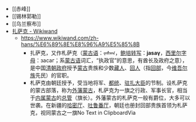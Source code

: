 - [[赤峰]]
- [[锡林郭勒]]
- [[乌兰察布]]
- [扎萨克 - Wikiwand](https://www.wikiwand.com/zh-hans/%E6%89%8E%E8%96%A9%E5%85%8B)
    - https://www.wikiwand.com/zh-hans/%E6%89%8E%E8%96%A9%E5%85%8B
        - 扎萨克，又作札萨克（[蒙古语](https://www.diigo.com/zh-hans/%E8%92%99%E5%8F%A4%E8%AF%AD)：ᠵᠠᠰᠠᠭ，[鲍培转写](https://www.diigo.com/zh-hans/%E9%B2%8D%E5%9F%B9%E6%B0%8F%E8%BD%AC%E5%86%99)：__jasaγ__，[西里尔字母](https://www.diigo.com/zh-hans/%E8%92%99%E5%8F%A4%E8%AF%AD%E8%A5%BF%E9%87%8C%E5%B0%94%E5%AD%97%E6%AF%8D)：засаг；系[蒙古语](https://www.diigo.com/zh-hans/%E8%92%99%E5%8F%A4%E8%AF%AD)词汇，“执政官”的意思，有酋长及政府之意），是中国[清朝政府](https://www.diigo.com/zh-hans/%E6%B8%85%E6%9C%9D%E6%94%BF%E5%BA%9C)授予[蒙古](https://www.diigo.com/zh-hans/%E8%92%99%E5%8F%A4%E6%97%8F)贵族和少数[藏人](https://www.diigo.com/zh-hans/%E8%97%8F%E4%BA%BA)、[回人](https://www.diigo.com/zh-hans/%E5%9B%9E%E4%BA%BA)（指[回部](https://www.diigo.com/zh-hans/%E5%9B%9E%E9%83%A8)，今[维吾尔族](https://www.diigo.com/zh-hans/%E7%B6%AD%E5%90%BE%E7%88%BE%E6%97%8F)先民）的官职。
        - 札萨克由朝廷授予，受当地将军、[都统](https://www.diigo.com/zh-hans/%E9%83%BD%E7%B5%B1)、[驻扎大臣](https://www.diigo.com/zh-hans/%E9%A7%90%E7%B4%AE%E5%A4%A7%E8%87%A3)的节制。设札萨克的蒙古部落，称为[外藩蒙古](https://www.diigo.com/zh-hans/%E5%A4%96%E8%97%A9%E8%92%99%E5%8F%A4)，札萨克为一旗之行政、军事长官，相当于[内属蒙古](https://www.diigo.com/zh-hans/%E5%85%A7%E5%B1%AC%E8%92%99%E5%8F%A4)的[总管](https://www.diigo.com/zh-hans/%E7%B8%BD%E7%AE%A1)（旗长）。外藩蒙古的札萨克一般有爵位，大多可以世袭。在新疆的[哈密厅](https://www.diigo.com/zh-hans/%E5%93%88%E5%AF%86%E5%BB%B3)、[吐鲁番厅](https://www.diigo.com/zh-hans/%E5%90%90%E9%B2%81%E7%95%AA%E5%8E%85)，朝廷也册封回部贵族首领为札萨克，视同蒙古之一旗No Text in ClipboardVia[](http://192.168.0.171:8239/scrp/tiyinsel.cfm?popuse=1&sSfxs=%E6%96%B0%E4%B9%A6&iBsno=22452&sYc=1-1)

